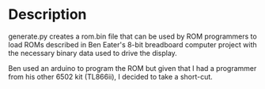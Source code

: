 # Description
generate.py creates a rom.bin file that can be used by ROM programmers to load ROMs described in Ben Eater's 8-bit breadboard computer project with the necessary binary data used to drive the display.

Ben used an arduino to program the ROM but given that I had a programmer from his other 6502 kit (TL866ii), I decided to take a short-cut.
